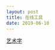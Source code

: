 ```yaml
---
layout: post
title: 在线工具
date: 2019-06-10
---
```


<a class="navbar-brand" title="艺术字体在线生成" href="/">艺术字</a>